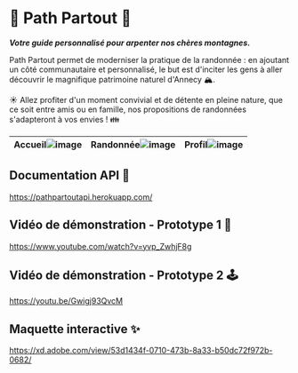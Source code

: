 # 🌿 Path Partout 🌿

***Votre guide personnalisé pour arpenter nos chères montagnes.***

Path Partout permet de moderniser la pratique de la randonnée : en ajoutant un côté communautaire et personnalisé, le but est d'inciter les gens à aller découvrir le magnifique patrimoine naturel d'Annecy 🏔. 

☀️ Allez profiter d'un moment convivial et de détente en pleine nature, que ce soit entre amis ou en famille, nos propositions de randonnées s'adapteront à vos envies ! 👪


| Accueil![image](https://user-images.githubusercontent.com/47384185/114908105-10057c80-9e1c-11eb-839b-d2d4d6cc995f.png) | Randonnée![image](https://user-images.githubusercontent.com/47384185/114908344-4e02a080-9e1c-11eb-82a7-ae217afe76d0.png) | Profil![image](https://user-images.githubusercontent.com/47384185/114908360-51962780-9e1c-11eb-8135-2e5c6af00d21.png)|
|:-:|:-:|:-:|

## Documentation API 📀
  https://pathpartoutapi.herokuapp.com/

## Vidéo de démonstration - Prototype 1 👾
  https://www.youtube.com/watch?v=yvp_ZwhjF8g

## Vidéo de démonstration - Prototype 2 🕹
   https://youtu.be/Gwigj93QvcM

## Maquette interactive ✨
https://xd.adobe.com/view/53d1434f-0710-473b-8a33-b50dc72f972b-0682/

